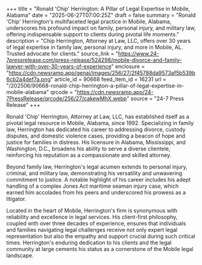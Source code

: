 +++
title = "Ronald 'Chip' Herrington: A Pillar of Legal Expertise in Mobile, Alabama"
date = "2025-06-27T07:00:25Z"
draft = false
summary = "Ronald 'Chip' Herrington's multifaceted legal practice in Mobile, Alabama, underscores his profound impact on family, personal injury, and military law, offering indispensable support to clients during pivotal life moments."
description = "Chip Herrington, Attorney at Law, LLC, offers over 30 years of legal expertise in family law, personal injury, and more in Mobile, AL. Trusted advocate for clients."
source_link = "https://www.24-7pressrelease.com/press-release/524298/mobile-divorce-and-family-lawyer-with-over-30-years-of-experience"
enclosure = "https://cdn.newsramp.app/genai/images/256/27/2f45788da9573af5b539b6cb2a4def7a.png"
article_id = 90668
feed_item_id = 16231
url = "/202506/90668-ronald-chip-herrington-a-pillar-of-legal-expertise-in-mobile-alabama"
qrcode = "https://cdn.newsramp.app/24-7PressRelease/qrcode/256/27/cakewMhX.webp"
source = "24-7 Press Release"
+++

<p>Ronald 'Chip' Herrington, Attorney at Law, LLC, has established itself as a pivotal legal resource in Mobile, Alabama, since 1992. Specializing in family law, Herrington has dedicated his career to addressing divorce, custody disputes, and domestic violence cases, providing a beacon of hope and justice for families in distress. His licensure in Alabama, Mississippi, and Washington, D.C., broadens his ability to serve a diverse clientele, reinforcing his reputation as a compassionate and skilled attorney.</p><p>Beyond family law, Herrington's legal acumen extends to personal injury, criminal, and military law, demonstrating his versatility and unwavering commitment to justice. A notable highlight of his career includes his adept handling of a complex Jones Act maritime seaman injury case, which earned him accolades from his peers and underscored his prowess as a litigator.</p><p>Located in the heart of Mobile, Herrington's firm is synonymous with reliability and excellence in legal services. His client-first philosophy, coupled with over three decades of experience, ensures that individuals and families navigating legal challenges receive not only expert legal representation but also the empathy and support crucial during such critical times. Herrington's enduring dedication to his clients and the legal community at large cements his status as a cornerstone of the Mobile legal landscape.</p>